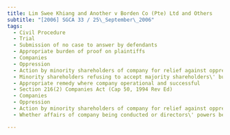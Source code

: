 ```yaml
---
title: Lim Swee Khiang and Another v Borden Co (Pte) Ltd and Others 
subtitle: "[2006] SGCA 33 / 25\_September\_2006"
tags:
  - Civil Procedure
  - Trial
  - Submission of no case to answer by defendants
  - Appropriate burden of proof on plaintiffs
  - Companies
  - Oppression
  - Action by minority shareholders of company for relief against oppression by majority shareholders
  - Minority shareholders refusing to accept majority shareholders\' buy-out offer and seeking winding up of company instead
  - Appropriate remedy where company operational and successful
  - Section 216(2) Companies Act (Cap 50, 1994 Rev Ed)
  - Companies
  - Oppression
  - Action by minority shareholders of company for relief against oppression by majority shareholders
  - Whether affairs of company being conducted or directors\' powers being exercised in manner oppressive to minority shareholders or in disregard of their interests

---
```


